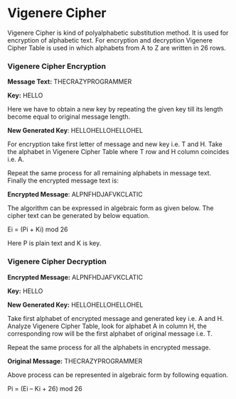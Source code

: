 # Vigenere Cipher

Vigenere Cipher is kind of polyalphabetic substitution method. It is used for encryption of alphabetic text. For encryption and decryption Vigenere Cipher Table is used in which alphabets from A to Z are written in 26 rows.

### Vigenere Cipher Encryption ###

**Message Text:**  THECRAZYPROGRAMMER

**Key:** HELLO

Here we have to obtain a new key by repeating the given key till its length become equal to original message length.

**New Generated Key**: HELLOHELLOHELLOHEL

For encryption take first letter of message and new key i.e. T and H. Take the alphabet in Vigenere Cipher Table where T row and H column coincides i.e. A.

Repeat the same process for all remaining alphabets in message text. Finally the encrypted message text is:

**Encrypted Message**: ALPNFHDJAFVKCLATIC

The algorithm can be expressed in algebraic form as given below. The cipher text can be generated by below equation.

Ei = (Pi + Ki) mod 26

Here P is plain text and K is key.

### Vigenere Cipher Decryption ###

**Encrypted Message:** ALPNFHDJAFVKCLATIC

**Key:** HELLO

**New Generated Key:** HELLOHELLOHELLOHEL

Take first alphabet of encrypted message and generated key i.e. A and H. Analyze Vigenere Cipher Table, look for alphabet A in column H, the corresponding row will be the first alphabet of original message i.e. T.

Repeat the same process for all the alphabets in encrypted message.

**Original Message:** THECRAZYPROGRAMMER

Above process can be represented in algebraic form by following equation.

Pi = (Ei – Ki + 26) mod 26
